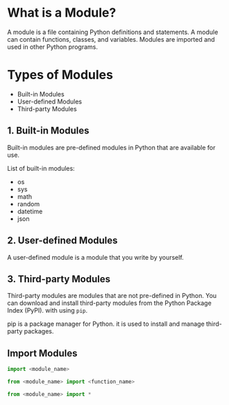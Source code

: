 <!-- python modules -->

# What is a Module?

A module is a file containing Python definitions and statements. A module can contain functions, classes, and variables. Modules are imported and used in other Python programs.


# Types of Modules


- Built-in Modules
- User-defined Modules
- Third-party Modules


## 1. Built-in Modules

Built-in modules are pre-defined modules in Python that are available for use.


<!-- some built-in modules -->

List of built-in modules:

- os
- sys
- math
- random
- datetime
- json


## 2. User-defined Modules

A user-defined module is a module that you write by yourself.


## 3. Third-party Modules

Third-party modules are modules that are not pre-defined in Python. You can download and install third-party modules from the Python Package Index (PyPI).
with using `pip`.

pip is a package manager for Python. it is used to install and manage third-party packages.


##  Import Modules


```python
import <module_name>
```


```python
from <module_name> import <function_name>
```


```python
from <module_name> import *
```





